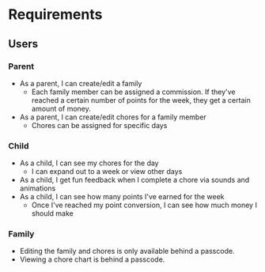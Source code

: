 # Requirements

## Users

### Parent

- As a parent, I can create/edit a family
  - Each family member can be assigned a commission. If they've reached a certain number of points for the week, they get a certain amount of money.
- As a parent, I can create/edit chores for a family member
  - Chores can be assigned for specific days

### Child

- As a child, I can see my chores for the day
  - I can expand out to a week or view other days
- As a child, I get fun feedback when I complete a chore via sounds and animations
- As a child, I can see how many points I've earned for the week
  - Once I've reached my point conversion, I can see how much money I should make

### Family

- Editing the family and chores is only available behind a passcode.
- Viewing a chore chart is behind a passcode. 
